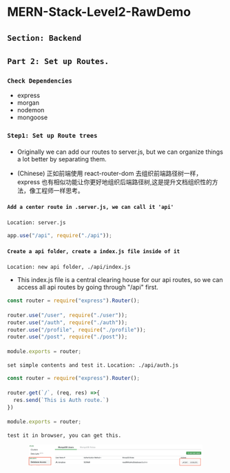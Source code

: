 # MERN-Stack-Level2-RawDemo

## `Section: Backend`

## `Part 2: Set up Routes.`

### `Check Dependencies`

- express
- morgan
- nodemon
- mongoose

### `Step1: Set up Route trees`

#### 

- Originally we can add our routes to server.js, but we can organize things a lot better by separating them.

- (Chinese) 正如前端使用 react-router-dom 去组织前端路径树一样，express 也有相似功能让你更好地组织后端路径树,这是提升文档组织性的方法，像工程师一样思考。

#### `Add a center route in .server.js, we can call it 'api'`

`Location: server.js`
```js
app.use("/api", require("./api"));
```

#### `Create a api folder, create a index.js file inside of it`

`Location: new api folder, ./api/index.js`

- This index.js file is a central clearing house for our api routes, so we can access all api routes by going through "/api" first.

```js
const router = require("express").Router();

router.use("/user", require("./user"));
router.use("/auth", require("./auth"));
router.use("/profile", require("./profile"));
router.use("/post", require("./post"));

module.exports = router;
```

`set simple contents and test it.`
`Location: ./api/auth.js`
```js
const router = require("express").Router();

router.get(`/`, (req, res) =>{
  res.send(`This is Auth route.`)
})

module.exports = router;
```

`test it in browser, you can get this.`
<p align="center">
<img src="./assets/1.png" width=80%>
</p>